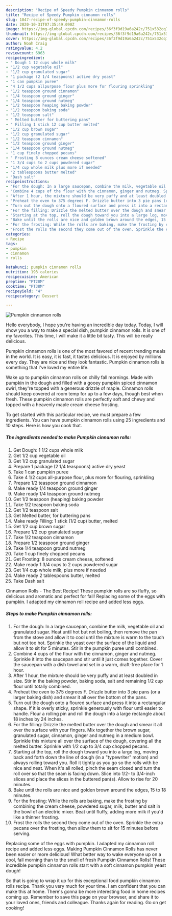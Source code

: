 ```yaml
---
description: "Recipe of Speedy Pumpkin cinnamon rolls"
title: "Recipe of Speedy Pumpkin cinnamon rolls"
slug: 1847-recipe-of-speedy-pumpkin-cinnamon-rolls
date: 2020-10-31T07:35:49.090Z
image: https://img-global.cpcdn.com/recipes/36f3f9d19a6a242c/751x532cq70/pumpkin-cinnamon-rolls-recipe-main-photo.jpg
thumbnail: https://img-global.cpcdn.com/recipes/36f3f9d19a6a242c/751x532cq70/pumpkin-cinnamon-rolls-recipe-main-photo.jpg
cover: https://img-global.cpcdn.com/recipes/36f3f9d19a6a242c/751x532cq70/pumpkin-cinnamon-rolls-recipe-main-photo.jpg
author: Noah Craig
ratingvalue: 4.2
reviewcount: 6963
recipeingredient:
- " Dough 1 12 cups whole milk"
- "1/2 cup vegetable oil"
- "1/2 cup granulated sugar"
- "1 package (2 1/4 teaspoons) active dry yeast"
- "1 can pumpkin puree"
- "4 1/2 cups allpurpose flour plus more for flouring sprinkling"
- "1/2 teaspoon ground cinnamon"
- "1/4 teaspoon ground ginger"
- "1/4 teaspoon ground nutmeg"
- "1/2 teaspoon heaping baking powder"
- "1/2 teaspoon baking soda"
- "1/2 teaspoon salt"
- " Melted butter for buttering pans"
- " Filling 1 stick 12 cup butter melted"
- "1/2 cup brown sugar"
- "1/2 cup granulated sugar"
- "1/2 teaspoon cinnamon"
- "1/2 teaspoon ground ginger"
- "1/4 teaspoon ground nutmeg"
- "1 cup finely chopped pecans"
- " Frosting 8 ounces cream cheese softened"
- "1 3/4 cups to 2 cups powdered sugar"
- "1/4 cup whole milk plus more if needed"
- "2 tablespoons butter melted"
- "Dash salt"
recipeinstructions:
- "For the dough: In a large saucepan, combine the milk, vegetable oil and granulated sugar. Heat until hot but not boiling, then remove the pan from the stove and allow it to cool until the mixture is warm to the touch but not too hot. Sprinkle the yeast over the surface of the liquid and allow it to sit for 5 minutes. Stir in the pumpkin puree until combined."
- "Combine 4 cups of the flour with the cinnamon, ginger and nutmeg. Sprinkle it into the saucepan and stir until it just comes together. Cover the saucepan with a dish towel and set in a warm, draft-free place for 1 hour."
- "After 1 hour, the mixture should be very puffy and at least doubled in size. Stir in the baking powder, baking soda, salt and remaining 1/2 cup flour until totally combined."
- "Preheat the oven to 375 degrees F. Drizzle butter into 3 pie pans (or a larger baking dish) and smear it all over the bottom of the pans."
- "Turn out the dough onto a floured surface and press it into a rectangular shape. If it is overly sticky, sprinkle generously with flour until easier to handle. Flour a rolling pin and roll the dough into a large rectangle about 18 inches by 24 inches."
- "For the filling: Drizzle the melted butter over the dough and smear it all over the surface with your fingers. Mix together the brown sugar, granulated sugar, cinnamon, ginger and nutmeg in a medium bowl. Sprinkle this mixture all over the surface of the dough, covering all the melted butter. Sprinkle with 1/2 cup to 3/4 cup chopped pecans."
- "Starting at the top, roll the dough toward you into a large log, moving back and forth down the line of dough (in a &#34;typewriter&#34; motion) and always rolling toward you. Roll it tightly as you go so the rolls with be nice and neat. When it&#39;s all rolled, pinch the seam closed and turn the roll over so that the seam is facing down. Slice into 1/2- to 3/4-inch slices and place the slices in the buttered pan(s). Allow to rise for 20 minutes."
- "Bake until the rolls are nice and golden brown around the edges, 15 to 18 minutes."
- "For the frosting: While the rolls are baking, make the frosting by combining the cream cheese, powdered sugar, milk, butter and salt in the bowl of an electric mixer. Beat until fluffy, adding more milk if you&#39;d like a thinner frosting."
- "Frost the rolls the second they come out of the oven. Sprinkle the extra pecans over the frosting, then allow them to sit for 15 minutes before serving."
categories:
- Recipe
tags:
- pumpkin
- cinnamon
- rolls

katakunci: pumpkin cinnamon rolls 
nutrition: 193 calories
recipecuisine: American
preptime: "PT20M"
cooktime: "PT38M"
recipeyield: "4"
recipecategory: Dessert

---
```



![Pumpkin cinnamon rolls](https://img-global.cpcdn.com/recipes/36f3f9d19a6a242c/751x532cq70/pumpkin-cinnamon-rolls-recipe-main-photo.jpg)

Hello everybody, I hope you're having an incredible day today. Today, I will show you a way to make a special dish, pumpkin cinnamon rolls. It is one of my favorites. This time, I will make it a little bit tasty. This will be really delicious.

Pumpkin cinnamon rolls is one of the most favored of recent trending meals in the world. It is easy, it is fast, it tastes delicious. It is enjoyed by millions every day. They are nice and they look fantastic. Pumpkin cinnamon rolls is something that I've loved my entire life.

Wake up to pumpkin cinnamon rolls on chilly fall mornings. Made with pumpkin in the dough and filled with a gooey pumpkin spiced cinnamon swirl, they&#39;re topped with a generous drizzle of maple. Cinnamon rolls should keep covered at room temp for up to a few days, though best when fresh. These pumpkin cinnamon rolls are perfectly soft and chewy and topped with a heavenly maple cream cheese frosting.


To get started with this particular recipe, we must prepare a few ingredients. You can have pumpkin cinnamon rolls using 25 ingredients and 10 steps. Here is how you cook that.

<!--inarticleads1-->

##### The ingredients needed to make Pumpkin cinnamon rolls:

1. Get  Dough: 1 1/2 cups whole milk
1. Get 1/2 cup vegetable oil
1. Get 1/2 cup granulated sugar
1. Prepare 1 package (2 1/4 teaspoons) active dry yeast
1. Take 1 can pumpkin puree
1. Take 4 1/2 cups all-purpose flour, plus more for flouring, sprinkling
1. Prepare 1/2 teaspoon ground cinnamon
1. Make ready 1/4 teaspoon ground ginger
1. Make ready 1/4 teaspoon ground nutmeg
1. Get 1/2 teaspoon (heaping) baking powder
1. Take 1/2 teaspoon baking soda
1. Get 1/2 teaspoon salt
1. Get  Melted butter, for buttering pans
1. Make ready  Filling: 1 stick (1/2 cup) butter, melted
1. Get 1/2 cup brown sugar
1. Prepare 1/2 cup granulated sugar
1. Take 1/2 teaspoon cinnamon
1. Prepare 1/2 teaspoon ground ginger
1. Take 1/4 teaspoon ground nutmeg
1. Take 1 cup finely chopped pecans
1. Get  Frosting: 8 ounces cream cheese, softened
1. Make ready 1 3/4 cups to 2 cups powdered sugar
1. Get 1/4 cup whole milk, plus more if needed
1. Make ready 2 tablespoons butter, melted
1. Take Dash salt


Cinnamon Rolls - The Best Recipe! These pumpkin rolls are so fluffy, so delicious and aromatic and perfect for fall! Replacing some of the eggs with pumpkin. I adapted my cinnamon roll recipe and added less eggs. 

<!--inarticleads2-->

##### Steps to make Pumpkin cinnamon rolls:

1. For the dough: In a large saucepan, combine the milk, vegetable oil and granulated sugar. Heat until hot but not boiling, then remove the pan from the stove and allow it to cool until the mixture is warm to the touch but not too hot. Sprinkle the yeast over the surface of the liquid and allow it to sit for 5 minutes. Stir in the pumpkin puree until combined.
1. Combine 4 cups of the flour with the cinnamon, ginger and nutmeg. Sprinkle it into the saucepan and stir until it just comes together. Cover the saucepan with a dish towel and set in a warm, draft-free place for 1 hour.
1. After 1 hour, the mixture should be very puffy and at least doubled in size. Stir in the baking powder, baking soda, salt and remaining 1/2 cup flour until totally combined.
1. Preheat the oven to 375 degrees F. Drizzle butter into 3 pie pans (or a larger baking dish) and smear it all over the bottom of the pans.
1. Turn out the dough onto a floured surface and press it into a rectangular shape. If it is overly sticky, sprinkle generously with flour until easier to handle. Flour a rolling pin and roll the dough into a large rectangle about 18 inches by 24 inches.
1. For the filling: Drizzle the melted butter over the dough and smear it all over the surface with your fingers. Mix together the brown sugar, granulated sugar, cinnamon, ginger and nutmeg in a medium bowl. Sprinkle this mixture all over the surface of the dough, covering all the melted butter. Sprinkle with 1/2 cup to 3/4 cup chopped pecans.
1. Starting at the top, roll the dough toward you into a large log, moving back and forth down the line of dough (in a &#34;typewriter&#34; motion) and always rolling toward you. Roll it tightly as you go so the rolls with be nice and neat. When it&#39;s all rolled, pinch the seam closed and turn the roll over so that the seam is facing down. Slice into 1/2- to 3/4-inch slices and place the slices in the buttered pan(s). Allow to rise for 20 minutes.
1. Bake until the rolls are nice and golden brown around the edges, 15 to 18 minutes.
1. For the frosting: While the rolls are baking, make the frosting by combining the cream cheese, powdered sugar, milk, butter and salt in the bowl of an electric mixer. Beat until fluffy, adding more milk if you&#39;d like a thinner frosting.
1. Frost the rolls the second they come out of the oven. Sprinkle the extra pecans over the frosting, then allow them to sit for 15 minutes before serving.


Replacing some of the eggs with pumpkin. I adapted my cinnamon roll recipe and added less eggs. Making Pumpkin Cinnamon Rolls has never been easier or more delicious! What better way to wake everyone up on a cool, fall morning than to the smell of fresh Pumpkin Cinnamon Rolls! These incredible pumpkin cinnamon rolls start with a soft cinnamon pumpkin yeast dough! 

So that is going to wrap it up for this exceptional food pumpkin cinnamon rolls recipe. Thank you very much for your time. I am confident that you can make this at home. There's gonna be more interesting food in home recipes coming up. Remember to save this page on your browser, and share it to your loved ones, friends and colleague. Thanks again for reading. Go on get cooking!
